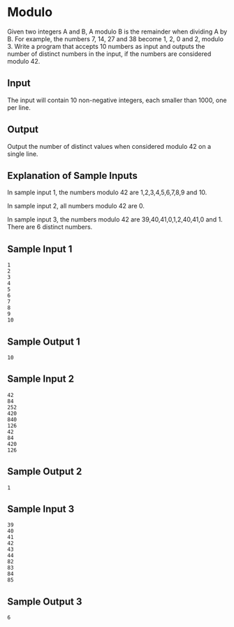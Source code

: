 # Modulo

Given two integers A
and B, A modulo B is the remainder when dividing A by B. For example, the numbers 7, 14, 27 and 38 become 1, 2, 0 and 2, modulo 3. Write a program that accepts 10 numbers as input and outputs the number of distinct numbers in the input, if the numbers are considered modulo 42.

## Input

The input will contain 10 non-negative integers, each smaller than 1000, one per line.


## Output

Output the number of distinct values when considered modulo 42 on a single line.

## Explanation of Sample Inputs

In sample input 1, the numbers modulo 42 are 1,2,3,4,5,6,7,8,9 and 10.

In sample input 2, all numbers modulo 42 are 0.

In sample input 3, the numbers modulo 42 are 39,40,41,0,1,2,40,41,0 and 1. There are 6 distinct numbers.

## Sample Input 1 
```
1
2
3
4
5
6
7
8
9
10
```
## Sample Output 1

```
10
```


## Sample Input 2 
```
42
84
252
420
840
126
42
84
420
126
```
## Sample Output 2

```
1
```

## Sample Input 3 
```
39
40
41
42
43
44
82
83
84
85
```
## Sample Output 3

```
6
```
